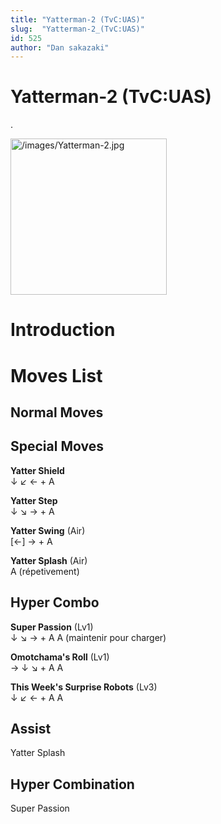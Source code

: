 ```yaml
---
title: "Yatterman-2 (TvC:UAS)"
slug:  "Yatterman-2_(TvC:UAS)"
id: 525
author: "Dan sakazaki"
---
```


# Yatterman-2 (TvC:UAS)

.

<img src="/images/Yatterman-2.jpg" title="/images/Yatterman-2.jpg"
width="250" alt="/images/Yatterman-2.jpg" />  

# Introduction

# Moves List

## Normal Moves

## Special Moves

**Yatter Shield**  
↓ ↙ ← + A

**Yatter Step**  
↓ ↘ → + A

**Yatter Swing** (Air)  
\[←\] → + A

**Yatter Splash** (Air)  
A (répetivement)

## Hyper Combo

**Super Passion** (Lv1)  
↓ ↘ → + A A (maintenir pour charger)

**Omotchama's Roll** (Lv1)  
→ ↓ ↘ + A A

**This Week's Surprise Robots** (Lv3)  
↓ ↙ ← + A A

## Assist

Yatter Splash

## Hyper Combination

Super Passion
